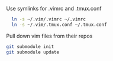 Use symlinks for .vimrc and .tmux.conf
```bash
  ln -s ~/.vim/.vimrc ~/.vimrc
  ln -s ~/.vim/.tmux.conf ~/.tmux.conf
```

Pull down vim files from their repos
```bash
git submodule init
git submodule update
```